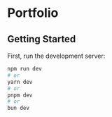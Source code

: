 # Portfolio

## Getting Started

First, run the development server:

```bash
npm run dev
# or
yarn dev
# or
pnpm dev
# or
bun dev
```




